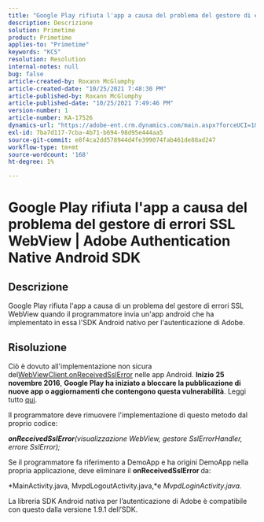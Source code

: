 ```yaml
---
title: "Google Play rifiuta l'app a causa del problema del gestore di errori SSL WebView | Adobe Authentication Native Android SDK"
description: Descrizione
solution: Primetime
product: Primetime
applies-to: "Primetime"
keywords: "KCS"
resolution: Resolution
internal-notes: null
bug: false
article-created-by: Roxann McGlumphy
article-created-date: "10/25/2021 7:48:30 PM"
article-published-by: Roxann McGlumphy
article-published-date: "10/25/2021 7:49:46 PM"
version-number: 1
article-number: KA-17526
dynamics-url: "https://adobe-ent.crm.dynamics.com/main.aspx?forceUCI=1&pagetype=entityrecord&etn=knowledgearticle&id=cd131085-cc35-ec11-b6e6-000d3a3485ea"
exl-id: 7ba7d117-7cba-4b71-b694-98d95e444aa5
source-git-commit: e8f4ca2dd578944d4fe399074fab461de88ad247
workflow-type: tm+mt
source-wordcount: '168'
ht-degree: 1%

---
```


# Google Play rifiuta l&#39;app a causa del problema del gestore di errori SSL WebView | Adobe Authentication Native Android SDK

## Descrizione

Google Play rifiuta l&#39;app a causa di un problema del gestore di errori SSL WebView quando il programmatore invia un&#39;app android che ha implementato in essa l&#39;SDK Android nativo per l&#39;autenticazione di Adobe.

## Risoluzione


Ciò è dovuto all&#39;implementazione non sicura del[WebViewClient.onReceivedSslError](https://developer.android.com/reference/android/webkit/WebViewClient.html#onReceivedSslError%28android.webkit.WebView,%20android.webkit.SslErrorHandler,%20android.net.http.SslError%29) nelle app Android. <b>Inizio</b> <b>25 novembre 2016</b>, <b>Google Play ha iniziato a bloccare la pubblicazione di nuove app o aggiornamenti che contengono questa vulnerabilità</b>. Leggi tutto [qui](https://support.google.com/faqs/answer/7071387?hl=en).

Il programmatore deve rimuovere l&#39;implementazione di questo metodo dal proprio codice:

<b>*onReceivedSslError</b>(visualizzazione WebView, gestore SslErrorHandler, errore SslError);*

Se il programmatore fa riferimento a DemoApp e ha origini DemoApp nella propria applicazione, deve eliminare il <b>onReceivedSslError </b>da:

*MainActivity.java, MvpdLogoutActivity.java,*e *MvpdLoginActivity.java.*

La libreria SDK Android nativa per l’autenticazione di Adobe è compatibile con questo dalla versione 1.9.1 dell’SDK.
